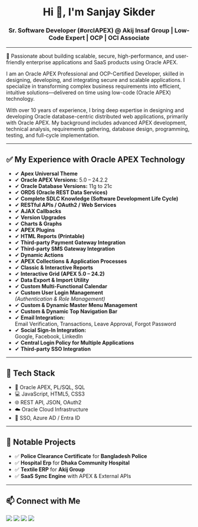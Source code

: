 <h1 align="center">Hi 👋, I'm Sanjay Sikder</h1>
<h3 align="center">Sr. Software Developer (#orclAPEX) @ Akij Insaf Group | Low-Code Expert | OCP | OCI Associate</h3>

---

🌟 Passionate about building scalable, secure, high-performance, and user-friendly enterprise applications and SaaS products using Oracle APEX.

I am an Oracle APEX Professional and OCP-Certified Developer, skilled in designing, developing, and integrating secure and scalable applications. I specialize in transforming complex business requirements into efficient, intuitive solutions—delivered on time using low-code (Oracle APEX) technology.

With over 10 years of experience, I bring deep expertise in designing and developing Oracle database-centric distributed web applications, primarily with Oracle APEX. My background includes advanced APEX development, technical analysis, requirements gathering, database design, programming, testing, and full-cycle implementation.

---
## ✅ My Experience with Oracle APEX Technology

- ✔ **Apex Universal Theme**
- ✔ **Oracle APEX Versions:** 5.0 – 24.2.2
- ✔ **Oracle Database Versions:** 11g to 21c
- ✔ **ORDS (Oracle REST Data Services)**
- ✔ **Complete SDLC Knowledge (Software Development Life Cycle)**
- ✔ **RESTful APIs / OAuth2 / Web Services**
- ✔ **AJAX Callbacks**
- ✔ **Version Upgrades**
- ✔ **Charts & Graphs**
- ✔ **APEX Plugins**
- ✔ **HTML Reports (Printable)**
- ✔ **Third-party Payment Gateway Integration**
- ✔ **Third-party SMS Gateway Integration**
- ✔ **Dynamic Actions**
- ✔ **APEX Collections & Application Processes**
- ✔ **Classic & Interactive Reports**
- ✔ **Interactive Grid (APEX 5.0 – 24.2)**
- ✔ **Data Export & Import Utility**
- ✔ **Custom Multi-Functional Calendar**
- ✔ **Custom User Login Management**  
  *(Authentication & Role Management)*
- ✔ **Custom & Dynamic Master Menu Management**
- ✔ **Custom & Dynamic Top Navigation Bar**
- ✔ **Email Integration:**  
  Email Verification, Transactions, Leave Approval, Forgot Password
- ✔ **Social Sign-In Integration:**  
  Google, Facebook, LinkedIn
- ✔ **Central Login Policy for Multiple Applications**
- ✔ **Third-party SSO Integration**


---

## 🧰 Tech Stack

- 🔷 Oracle APEX, PL/SQL, SQL
- 💻 JavaScript, HTML5, CSS3
- 🌐 REST API, JSON, OAuth2
- ☁️ Oracle Cloud Infrastructure
- 🔐 SSO, Azure AD / Entra ID

---

## 🚀 Notable Projects

- ✅ **Police Clearance Certificate** for **Bangladesh Police**
- ✅ **Hospital Erp** for **Dhaka Community Hospital**
- ✅ **Textile ERP** for **Akij Group**
- ✅ **SaaS Sync Engine** with APEX & External APIs

---


## 📫 Connect with Me

<p align="left">
  <a href="https://www.facebook.com/sanzu.sikder"><img src="https://img.shields.io/badge/Facebook-1877F2?style=for-the-badge&logo=facebook&logoColor=white"/></a>
  <a href="https://github.com/sanjaysikder/"><img src="https://img.shields.io/badge/GitHub-181717?style=for-the-badge&logo=github&logoColor=white"/></a>
  <a href="https://www.linkedin.com/in/sanjay-sikder/"><img src="https://img.shields.io/badge/LinkedIn-0A66C2?style=for-the-badge&logo=linkedin&logoColor=white"/></a>
  <a href="https://x.com/sanzusikder"><img src="https://img.shields.io/badge/Twitter-1DA1F2?style=for-the-badge&logo=twitter&logoColor=white"/></a>
</p>
